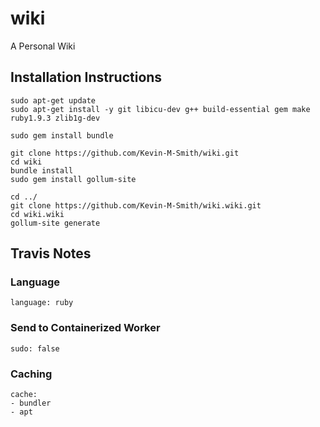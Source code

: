 # wiki
A Personal Wiki

## Installation Instructions

```
sudo apt-get update 
sudo apt-get install -y git libicu-dev g++ build-essential gem make ruby1.9.3 zlib1g-dev

sudo gem install bundle

git clone https://github.com/Kevin-M-Smith/wiki.git
cd wiki
bundle install
sudo gem install gollum-site

cd ../
git clone https://github.com/Kevin-M-Smith/wiki.wiki.git
cd wiki.wiki
gollum-site generate

```

## Travis Notes

### Language
```
language: ruby
```

### Send to Containerized Worker
```
sudo: false
```

### Caching

```
cache:
- bundler
- apt
```

